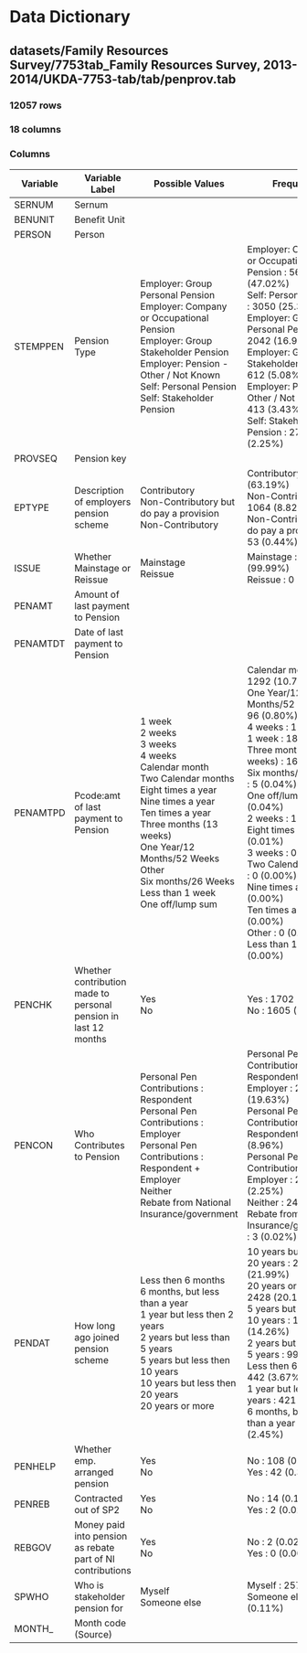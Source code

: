 # Data Dictionary

## datasets/Family Resources Survey/7753tab_Family Resources Survey, 2013-2014/UKDA-7753-tab/tab/penprov.tab

### 12057 rows

### 18 columns

### Columns

| Variable | Variable Label | Possible Values | Frequency |
| --- | --- | --- | --- |
| SERNUM | Sernum |  |  |
| BENUNIT | Benefit Unit |  |  |
| PERSON | Person |  |  |
| STEMPPEN | Pension Type | Employer: Group Personal Pension <br/>Employer: Company or Occupational Pension <br/>Employer: Group Stakeholder Pension <br/>Employer: Pension - Other / Not Known <br/>Self: Personal Pension <br/>Self: Stakeholder Pension  | Employer: Company or Occupational Pension : 5669 (47.02%)<br/>Self: Personal Pension : 3050 (25.30%)<br/>Employer: Group Personal Pension : 2042 (16.94%)<br/>Employer: Group Stakeholder Pension : 612 (5.08%)<br/>Employer: Pension - Other / Not Known : 413 (3.43%)<br/>Self: Stakeholder Pension : 271 (2.25%) |
| PROVSEQ | Pension key |  |  |
| EPTYPE | Description of employers pension scheme | Contributory <br/>Non-Contributory but do pay a provision <br/>Non-Contributory  | Contributory : 7619 (63.19%)<br/>Non-Contributory : 1064 (8.82%)<br/>Non-Contributory but do pay a provision : 53 (0.44%) |
| ISSUE | Whether Mainstage or Reissue | Mainstage <br/>Reissue  | Mainstage : 12056 (99.99%)<br/>Reissue : 0 (0.00%) |
| PENAMT | Amount of last payment to Pension |  |  |
| PENAMTDT | Date of last payment to Pension |  |  |
| PENAMTPD | Pcode:amt of last payment to Pension | 1 week <br/>2 weeks <br/>3 weeks <br/>4 weeks <br/>Calendar month <br/>Two Calendar months <br/>Eight times a year <br/>Nine times a year <br/>Ten times a year <br/>Three months (13 weeks) <br/>One Year/12  Months/52 Weeks <br/>Other <br/>Six months/26 Weeks <br/>Less than 1 week <br/>One off/lump sum  | Calendar month : 1292 (10.72%)<br/>One Year/12  Months/52 Weeks : 96 (0.80%)<br/>4 weeks : 19 (0.16%)<br/>1 week : 18 (0.15%)<br/>Three months (13 weeks) : 16 (0.13%)<br/>Six months/26 Weeks : 5 (0.04%)<br/>One off/lump sum : 5 (0.04%)<br/>2 weeks : 1 (0.01%)<br/>Eight times a year : 1 (0.01%)<br/>3 weeks : 0 (0.00%)<br/>Two Calendar months : 0 (0.00%)<br/>Nine times a year : 0 (0.00%)<br/>Ten times a year : 0 (0.00%)<br/>Other : 0 (0.00%)<br/>Less than 1 week : 0 (0.00%) |
| PENCHK | Whether contribution made to personal pension in last 12 months | Yes <br/>No  | Yes : 1702 (14.12%)<br/>No : 1605 (13.31%) |
| PENCON | Who Contributes to Pension | Personal Pen Contributions : Respondent <br/>Personal Pen Contributions : Employer <br/>Personal Pen Contributions : Respondent + Employer <br/>Neither <br/>Rebate from National Insurance/government  | Personal Pen Contributions : Respondent + Employer : 2367 (19.63%)<br/>Personal Pen Contributions : Respondent : 1080 (8.96%)<br/>Personal Pen Contributions : Employer : 271 (2.25%)<br/>Neither : 24 (0.20%)<br/>Rebate from National Insurance/government : 3 (0.02%) |
| PENDAT | How long ago joined pension scheme | Less then 6 months <br/>6 months, but less than a year <br/>1 year but less then 2 years <br/>2 years but less than 5 years <br/>5 years but less then 10 years <br/>10 years but less then 20 years <br/>20 years or more  | 10 years but less then 20 years : 2651 (21.99%)<br/>20 years or more : 2428 (20.14%)<br/>5 years but less then 10 years : 1719 (14.26%)<br/>2 years but less than 5 years : 999 (8.29%)<br/>Less then 6 months : 442 (3.67%)<br/>1 year but less then 2 years : 421 (3.49%)<br/>6 months, but less than a year : 295 (2.45%) |
| PENHELP | Whether emp. arranged  pension | Yes <br/>No  | No : 108 (0.90%)<br/>Yes : 42 (0.35%) |
| PENREB | Contracted out of SP2 | Yes <br/>No  | No : 14 (0.12%)<br/>Yes : 2 (0.02%) |
| REBGOV | Money paid into pension as rebate part of NI contributions | Yes <br/>No  | No : 2 (0.02%)<br/>Yes : 0 (0.00%) |
| SPWHO | Who is stakeholder pension for | Myself <br/>Someone else  | Myself : 257 (2.13%)<br/>Someone else : 13 (0.11%) |
| MONTH_ | Month code (Source) |  |  |

